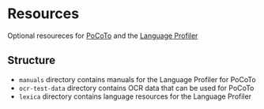 # Resources

Optional resoureces for
[PoCoTo](https://github.com/cisocrgroup/PoCoTo) and the
[Language Profiler](https://github.com/cisocrgroup/profiler)

## Structure
* `manuals` directory contains manuals for the Language Profiler for
  PoCoTo
* `ocr-test-data` directory contains OCR data that can be used for PoCoTo
* `lexica` directory contains language resources for the Language
  Profiler
